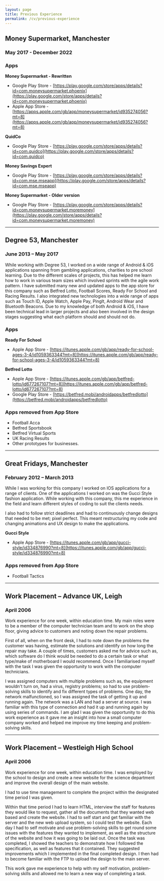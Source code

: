 ```yaml
---
layout: page
title: Previous Experience
permalink: /cv/previous-experience
---
```

## Money Supermarket, Manchester

### May 2017 \- December 2022

### Apps

**Money Supermarket - Rewritten**

* Google Play Store \- [https://play.google.com/store/apps/details?id=com.moneysupermarket.phoenix](https://play.google.com/store/apps/details?id=com.moneysupermarket.phoenix)
* Apple App Store \- [https://apps.apple.com/gb/app/moneysupermarket/id935274056?mt=8](https://apps.apple.com/gb/app/moneysupermarket/id935274056?mt=8)

**QuidCo**

* Google Play Store \- [https://play.google.com/store/apps/details?id=com.quidco](https://play.google.com/store/apps/details?id=com.quidco)

**Money Savings Expert**

* Google Play Store \- [https://play.google.com/store/apps/details?id=com.mse.mseapp](https://play.google.com/store/apps/details?id=com.mse.mseapp)

**Money Supermarket \- Older version**

* Google Play Store \- [https://play.google.com/store/apps/details?id=com.moneysupermarket.moremoney](https://play.google.com/store/apps/details?id=com.moneysupermarket.moremoney)

---



## Degree 53, Manchester

### June 2013 – May 2017

While working with Degree 53, I worked on a wide range of Android & iOS applications spanning from gambling applications, charities to pre school learning. Due to the different scales of projects, this has helped me learn how to work in various team sizes which involved sprints with the agile work pattern. I have submitted many new and updated apps to the app store for this company such as Betfred Lotto, Football Scores, Ready For School and Racing Results. I also integrated new technologies into a wide range of apps such as Touch ID, Apple Watch, Apple Pay, PingIt, Android Wear and Bluetooth Beacons. Due to my knowledge of both Android & iOS, I have been technical lead in larger projects and also been involved in the design stages suggesting what each platform should and should not do.

### Apps

**Ready For School**

* Apple App Store \- [https://itunes.apple.com/gb/app/ready-for-school-ages-3-4/id1059363344?mt=8](https://itunes.apple.com/gb/app/ready-for-school-ages-3-4/id1059363344?mt=8)

**Betfred Lotto**

* Apple App Store \- [https://itunes.apple.com/gb/app/betfred-lotto/id677267107?mt=8](https://itunes.apple.com/gb/app/betfred-lotto/id677267107?mt=8)
* Google Play Store \- [https://betfred.mobi/androidapps/betfredlotto](https://betfred.mobi/androidapps/betfredlotto)

### Apps removed from App Store

* Football Acca
* Betfred Sportsbook
* Betfred Virtual Sports
* UK Racing Results
* Other prototypes for businesses.

---

## Great Fridays, Manchester

### February 2012 – March 2013

While I was working for this company I worked on IOS applications for a range of clients. One of the applications I worked on was the Gucci Style fashion application. While working with this company, this me experience in the field and learn different styles of coding to suit the clients needs.

I also had to follow strict deadlines and had to continuously change designs that needed to be met; pixel perfect. This meant restructuring my code and changing animations and UX design to make the applications.

**Gucci Style**

* Apple App Store \- [https://itunes.apple.com/gb/app/gucci-style/id334876990?mt=8](https://itunes.apple.com/gb/app/gucci-style/id334876990?mt=8)

### Apps removed from App Store

* Football Tactics

---

## Work Placement – Advance UK, Leigh

### April 2006

Work experience for one week, within education time. My main roles were to be a member of the computer technician team and to work on the shop floor, giving advice to customers and noting down the repair problems.

First of all, when on the front desk, I had to note down the problems the customer was having, estimate the solutions and identify on how long the repair may take. A couple of times, customers asked me for advice such as, which software do I think would be needed to do a certain task or what type/make of motherboard I would recommend. Once I familiarised myself with the task I was given the opportunity to work with the computer technicians.

I was assigned computers with multiple problems such as, the equipment wouldn't turn on, had a virus, registry problems; so had to use problem-solving skills to identify and fix different types of problems. One day, the network malfunctioned, so I was assigned the task of getting it up and running again. The network was a LAN and had a server at source. I was familiar with this type of connection and had it up and running again by using series of commands. I am glad I was given the opportunity to do this work experience as it gave me an insight into how a small computer company worked and helped me improve my time keeping and problem-solving skills.

---

## Work Placement – Westleigh High School

### April 2006

Work experience for one week, within education time. I was employed by the school to design and create a new website for the science department and improve the overall design of the main website.

I had to use time management to complete the project within the designated time period I was given.

Within that time period I had to learn HTML, interview the staff for features they would like to request, gather all the documents that they wanted web based and create the website. I had to self start and get familiar with the server and the new web upload system, so I could test the website. Each day I had to self motivate and use problem-solving skills to get round some issues with the features they wanted to implement, as well as the structure of the website and how it was going to be laid out.  Once the task was completed, I showed the teachers to demonstrate how I followed the specification, as well as features that it contained. They suggested improvements which I implemented in the final completed design. I then had to become familiar with the FTP to upload the design to the main server.

This work gave me experience to help with my self motivation, problem-solving skills and allowed me to learn a new way of completing a task.
